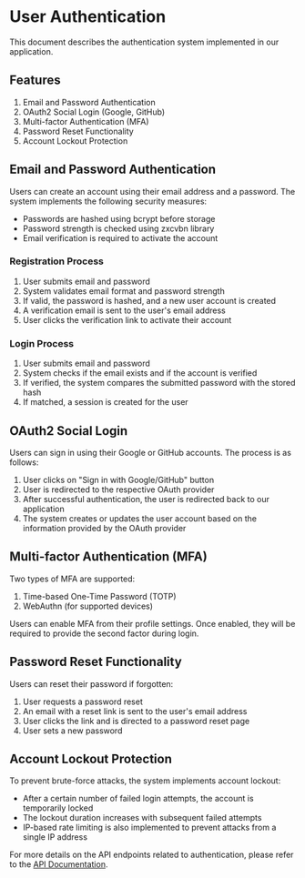 # User Authentication

This document describes the authentication system implemented in our application.

## Features

1. Email and Password Authentication
2. OAuth2 Social Login (Google, GitHub)
3. Multi-factor Authentication (MFA)
4. Password Reset Functionality
5. Account Lockout Protection

## Email and Password Authentication

Users can create an account using their email address and a password. The system implements the following security measures:

- Passwords are hashed using bcrypt before storage
- Password strength is checked using zxcvbn library
- Email verification is required to activate the account

### Registration Process

1. User submits email and password
2. System validates email format and password strength
3. If valid, the password is hashed, and a new user account is created
4. A verification email is sent to the user's email address
5. User clicks the verification link to activate their account

### Login Process

1. User submits email and password
2. System checks if the email exists and if the account is verified
3. If verified, the system compares the submitted password with the stored hash
4. If matched, a session is created for the user

## OAuth2 Social Login

Users can sign in using their Google or GitHub accounts. The process is as follows:

1. User clicks on "Sign in with Google/GitHub" button
2. User is redirected to the respective OAuth provider
3. After successful authentication, the user is redirected back to our application
4. The system creates or updates the user account based on the information provided by the OAuth provider

## Multi-factor Authentication (MFA)

Two types of MFA are supported:

1. Time-based One-Time Password (TOTP)
2. WebAuthn (for supported devices)

Users can enable MFA from their profile settings. Once enabled, they will be required to provide the second factor during login.

## Password Reset Functionality

Users can reset their password if forgotten:

1. User requests a password reset
2. An email with a reset link is sent to the user's email address
3. User clicks the link and is directed to a password reset page
4. User sets a new password

## Account Lockout Protection

To prevent brute-force attacks, the system implements account lockout:

- After a certain number of failed login attempts, the account is temporarily locked
- The lockout duration increases with subsequent failed attempts
- IP-based rate limiting is also implemented to prevent attacks from a single IP address

For more details on the API endpoints related to authentication, please refer to the [API Documentation](../api/README.md).

